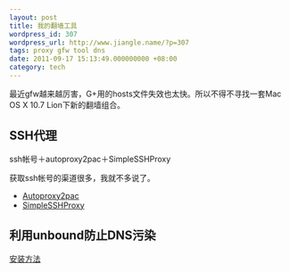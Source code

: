 ```yaml
---
layout: post
title: 我的翻墙工具
wordpress_id: 307
wordpress_url: http://www.jiangle.name/?p=307
tags: proxy gfw tool dns
date: 2011-09-17 15:13:49.000000000 +08:00
category: tech
---
```

最近gfw越来越厉害，G+用的hosts文件失效也太快。所以不得不寻找一套Mac OS X 10.7 Lion下新的翻墙组合。

## SSH代理 ##
ssh帐号＋autoproxy2pac＋SimpleSSHProxy

获取ssh帐号的渠道很多，我就不多说了。

* [Autoproxy2pac](http://autoproxy2pac.appspot.com/)
* [SimpleSSHProxy](http://ivsays.appspot.com/2011/05/16/get-SimpleSSHProxy.html)

## 利用unbound防止DNS污染 ##

[安装方法](http://www.showmuch.com/article/article_114.html)

